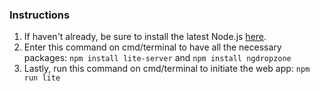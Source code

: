 ### Instructions

1. If haven't already, be sure to install the latest Node.js [here](https://docs.npmjs.com/getting-started/installing-node).
2. Enter this command on cmd/terminal to have all the necessary packages: `npm install lite-server` and `npm install ngdropzone`
3. Lastly, run this command on cmd/terminal to initiate the web app: `npm run lite`
